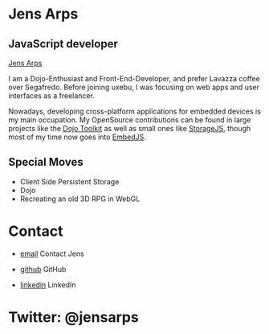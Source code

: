 Jens Arps
=========

JavaScript developer
--------------------

[Jens Arps](../media/img/team/arps.jpg)

I am a Dojo-Enthusiast and Front-End-Developer, and prefer Lavazza coffee over Segafredo. Before joining uxebu, I was focusing on web apps and user interfaces as a freelancer.

Nowadays, developing cross-platform applications for embedded devices is my main occupation.
My OpenSource contributions can be found in large projects like the [Dojo Toolkit](http://dojotoolkit.org) as well as small ones like [StorageJS](https://github.com/jensarps/StorageJS), though most of my time now goes into [EmbedJS](http://embedjs.org).



Special Moves
-------------

* Client Side Persistent Storage
* Dojo
* Recreating an old 3D RPG in WebGL

Contact
=======

* [email](/#contact-form)
  Contact Jens

* [github](https://github.com/jensarps)
  GitHub

* [linkedin](http://www.linkedin.com/in/jensarps)
  LinkedIn

Twitter: @jensarps
==================
